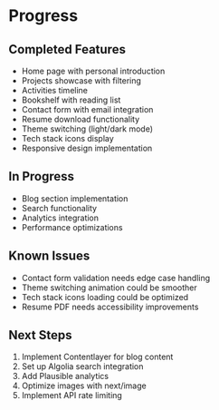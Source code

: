 # Progress

## Completed Features
- Home page with personal introduction
- Projects showcase with filtering
- Activities timeline
- Bookshelf with reading list
- Contact form with email integration
- Resume download functionality
- Theme switching (light/dark mode)
- Tech stack icons display
- Responsive design implementation

## In Progress
- Blog section implementation
- Search functionality
- Analytics integration
- Performance optimizations

## Known Issues
- Contact form validation needs edge case handling
- Theme switching animation could be smoother
- Tech stack icons loading could be optimized
- Resume PDF needs accessibility improvements

## Next Steps
1. Implement Contentlayer for blog content
2. Set up Algolia search integration
3. Add Plausible analytics
4. Optimize images with next/image
5. Implement API rate limiting
